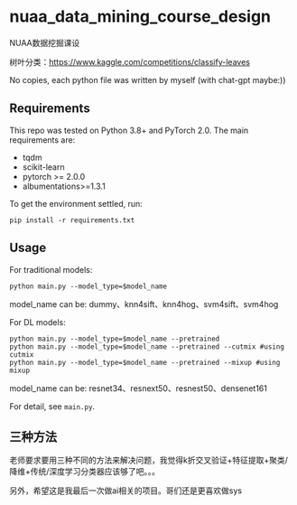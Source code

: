 # nuaa_data_mining_course_design
NUAA数据挖掘课设

树叶分类：https://www.kaggle.com/competitions/classify-leaves

No copies, each python file was written by myself (with chat-gpt maybe:))

## Requirements

This repo was tested on Python 3.8+ and PyTorch 2.0. The main requirements are:

- tqdm
- scikit-learn
- pytorch >= 2.0.0
- albumentations>=1.3.1

To get the environment settled, run:

```
pip install -r requirements.txt
```

## Usage

For traditional models:

```
python main.py --model_type=$model_name
```

model_name can be: dummy、knn4sift、knn4hog、svm4sift、svm4hog

For DL models:

```
python main.py --model_type=$model_name --pretrained
python main.py --model_type=$model_name --pretrained --cutmix #using cutmix
python main.py --model_type=$model_name --pretrained --mixup #using mixup
```

model_name can be: resnet34、resnext50、resnest50、densenet161

For detail, see `main.py`.

## 三种方法

老师要求要用三种不同的方法来解决问题，我觉得k折交叉验证+特征提取+聚类/降维+传统/深度学习分类器应该够了吧。。。

另外，希望这是我最后一次做ai相关的项目。哥们还是更喜欢做sys
